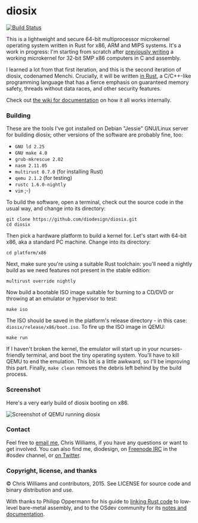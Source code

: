 # diosix

[![Build Status](https://travis-ci.org/diodesign/diosix.svg?branch=master)](https://travis-ci.org/diodesign/diosix)

This is a lightweight and secure 64-bit multiprocessor microkernel operating system written in Rust for x86, ARM and MIPS systems.
It's a work in progress: I'm starting from scratch after [previously writing](https://github.com/diodesign/diosix-legacy)
a working microkernel for 32-bit SMP x86 computers in C and assembly.

I learned a lot from that first iteration, and this is the second iteration of diosix, codenamed Menchi. Crucially,
it will be written [in Rust](https://www.rust-lang.org/), a C/C++-like programming language that has a fierce emphasis
on guaranteed memory safety, threads without data races, and other security features.

Check out [the wiki for documentation](https://github.com/diodesign/diosix/wiki) on how it all works internally.

### Building

These are the tools I've got installed on Debian "Jessie" GNU/Linux server for building diosix; other versions of the software are probably fine, too:

* `GNU ld 2.25`
* `GNU make 4.0`
* `grub-mkrescue 2.02`
* `nasm 2.11.05`
* `multirust 0.7.0` (for installing Rust)
* `qemu 2.1.2` (for testing)
* `rustc 1.6.0-nightly`
* `vim` ;-)

To build the software, open a terminal, check out the source code in the usual way, and change into its directory:

```
git clone https://github.com/diodesign/diosix.git
cd diosix
```

Then pick a hardware platform to build a kernel for. Let's start with 64-bit x86, aka a standard PC machine. Change into its directory:

```
cd platform/x86
```

Next, make sure you're using a suitable Rust toolchain: you'll need a nightly build as we need features not present in the stable edition:

```
multirust override nightly
```

Now build a bootable ISO image suitable for burning to a CD/DVD or throwing at an emulator or hypervisor to test:

```
make iso
```

The ISO should be saved in the platform's release directory - in this case: `diosix/release/x86/boot.iso`.
To fire up the ISO image in QEMU:

```
make run
```

If I haven't broken the kernel, the emulator will start up in your ncurses-friendly terminal, and boot the tiny operating system.
You'll have to kill QEMU to end the emulation. This bit is a little awkward, so I'll be improving this part.
Finally, `make clean` removes the debris left behind by the build process.

### Screenshot

Here's a very early build of diosix booting on x86.

![Screenshot of QEMU running diosix](https://raw.githubusercontent.com/diodesign/diosix/screenshots/docs/screenshots/diosix-early-1.png)

### Contact

Feel free to [email me](mailto:diodesign@gmail.com), Chris Williams, if you have any questions or want to get involved.
You can also find me, diodesign, on [Freenode IRC](https://freenode.net/irc_servers.shtml) in the #osdev channel, or [on Twitter](https://twitter.com/diodesign).

### Copyright, license, and thanks

&copy; Chris Williams and contributors, 2015. See LICENSE for source code and binary distribution and use.

With thanks to Philipp Oppermann for his guide to [linking Rust code](http://os.phil-opp.com/setup-rust.html) to low-level bare-metal assembly,
and to the OSdev community for its [notes and documentation](http://wiki.osdev.org/Main_Page).

